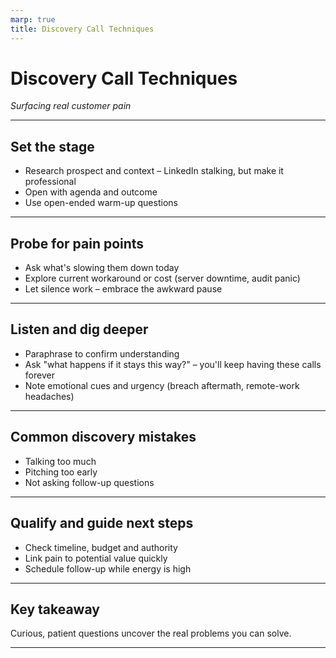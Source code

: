 ```yaml
---
marp: true
title: Discovery Call Techniques
---
```


# Discovery Call Techniques
*Surfacing real customer pain*

---

## Set the stage
- Research prospect and context – LinkedIn stalking, but make it professional
- Open with agenda and outcome
- Use open-ended warm-up questions

---

## Probe for pain points
- Ask what's slowing them down today
- Explore current workaround or cost (server downtime, audit panic)
- Let silence work – embrace the awkward pause

---

## Listen and dig deeper
- Paraphrase to confirm understanding
- Ask "what happens if it stays this way?" – you'll keep having these calls forever
- Note emotional cues and urgency (breach aftermath, remote-work headaches)

---

## Common discovery mistakes
- Talking too much
- Pitching too early
- Not asking follow-up questions

---

## Qualify and guide next steps
- Check timeline, budget and authority
- Link pain to potential value quickly
- Schedule follow-up while energy is high

---

## Key takeaway
Curious, patient questions uncover the real problems you can solve.

---
